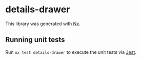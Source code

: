 # details-drawer

This library was generated with [Nx](https://nx.dev).

## Running unit tests

Run `nx test details-drawer` to execute the unit tests via [Jest](https://jestjs.io).
